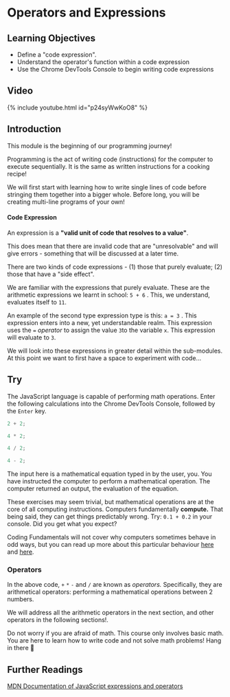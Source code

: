 # Operators and Expressions

## Learning Objectives

- Define a "code expression".
- Understand the operator's function within a code expression
- Use the Chrome DevTools Console to begin writing code expressions

## Video

{% include youtube.html id="p24syWwKoO8" %}

## Introduction

This module is the beginning of our programming journey!

Programming is the act of writing code (instructions) for the computer to execute sequentially. It is the same as written instructions for a cooking recipe!

We will first start with learning how to write single lines of code before stringing them together into a bigger whole. Before long, you will be creating multi-line programs of your own!

#### **Code Expression**

An expression is a **"valid unit of code that resolves to a value"**.

This does mean that there are invalid code that are "unresolvable" and will give errors - something that will be discussed at a later time.

There are two kinds of code expressions - (1) those that purely evaluate; (2) those that have a "side effect".

We are familiar with the expressions that purely evaluate. These are the arithmetic expressions we learnt in school: `5 + 6` . This, we understand, evaluates itself to `11`.

An example of the second type expression type is this: `a = 3` . This expression enters into a new, yet understandable realm. This expression uses the `=` _operator_ to assign the value `3`to the variable `x`. This expression will evaluate to `3`.

We will look into these expressions in greater detail within the sub-modules. At this point we want to first have a space to experiment with code...

## Try

The JavaScript language is capable of performing math operations. Enter the following calculations into the Chrome DevTools Console, followed by the `Enter` key.

```javascript
2 + 2;
```

```javascript
4 * 2;
```

```javascript
4 / 2;
```

```javascript
4 - 2;
```

The input here is a mathematical equation typed in by the user, you. You have instructed the computer to perform a mathematical operation. The computer returned an output, the evaluation of the equation.


These exercises may seem trivial, but mathematical operations are at the core of all computing instructions. Computers fundamentally **compute.** That being said, they can get things predictably wrong. Try: `0.1 + 0.2` in your console. Did you get what you expect?

Coding Fundamentals will not cover why computers sometimes behave in odd ways, but you can read up more about this particular behaviour [here](https://0.30000000000000004.com) and [here](https://betterprogramming.pub/why-is-0-1-0-2-not-equal-to-0-3-in-most-programming-languages-99432310d476).


### Operators

In the above code, `+` `*` `-` and `/` are known as _operators._ Specifically, they are arithmetical operators: performing a mathematical operations between 2 numbers.

We will address all the arithmetic operators in the next section, and other operators in the following sections!.


Do not worry if you are afraid of math. This course only involves basic math. You are here to learn how to write code and not solve math problems! Hang in there 💪


## Further Readings

[MDN Documentation of JavaScript expressions and operators]("https://developer.mozilla.org/en-US/docs/Web/JavaScript/Guide/Expressions_and_Operators")

